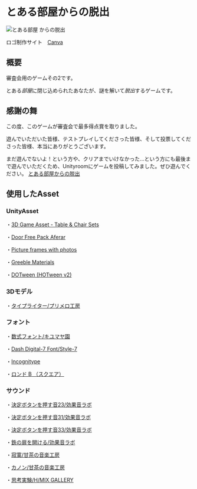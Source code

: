 # とある部屋からの脱出
![とある部屋 からの脱出](https://user-images.githubusercontent.com/106291164/192527060-2af9ade0-1174-465f-89ff-0081bfe7c985.png)

ロゴ制作サイト　[Canva](https://www.canva.com/)

## 概要
審査会用のゲームその2です。

とある*部屋*に閉じ込められたあなたが、謎を解いて*脱出*するゲームです。

## 感謝の舞
この度、このゲームが審査会で最多得点賞を取りました。

遊んでいただいた皆様、テストプレイしてくださった皆様、そして投票してくださった皆様、本当にありがとうございます。

まだ遊んでないよ！という方や、クリアまでいけなかった...という方にも最後まで遊んでいただくため、Unityroomにゲームを投稿してみました。ぜひ遊んでください。
[とある部屋からの脱出](https://unityroom.com/games/sinnsakai02_nazotoki)

## 使用したAsset
### UnityAsset
・[3D Game Asset - Table & Chair Sets](https://assetstore.unity.com/packages/3d/props/3d-game-asset-table-chair-sets-199726)

・[Door Free Pack Aferar](https://assetstore.unity.com/packages/3d/props/interior/door-free-pack-aferar-148411)

・[Picture frames with photos](https://assetstore.unity.com/packages/3d/props/interior/picture-frames-with-photos-106907)

・[Greeble Materials](https://assetstore.unity.com/packages/2d/textures-materials/greeble-materials-178715)

・[DOTween (HOTween v2)](https://assetstore.unity.com/packages/tools/animation/dotween-hotween-v2-27676)

### 3Dモデル

・[タイプライター/プリメロ工房](https://booth.pm/ja/items/2475596)

### フォント

・[数式フォント/キユマヤ園](https://booth.pm/ja/items/3723139)

・[Dash Digital-7 Font/Style-7](https://www.1001fonts.com/dash-digital-7-font.html)

・[Incognitype](https://www.dafont.com/incognitype.font)

・[ロンド B （スクエア）](https://moji-waku.com/ronde/)

### サウンド

・[決定ボタンを押す音23/効果音ラボ](https://soundeffect-lab.info/sound/button/)

・[決定ボタンを押す音31/効果音ラボ](https://soundeffect-lab.info/sound/button/)

・[決定ボタンを押す音33/効果音ラボ](https://soundeffect-lab.info/sound/button/)

・[鉄の扉を開ける/効果音ラボ](https://soundeffect-lab.info/sound/various/)

・[寂寞/甘茶の音楽工房](https://amachamusic.chagasi.com/music_sekibaku.html)

・[カノン/甘茶の音楽工房](https://amachamusic.chagasi.com/music_canon.html)

・[思考実験/H/MIX GALLERY](http://www.hmix.net/music/n/n87.mp3)
